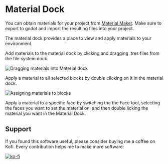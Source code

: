 # Material Dock

You can obtain materials for your project from [Material Maker](https://github.com/RodZill4/material-maker). Make sure to export to godot and import the resulting files into your project.

The material dock provides a place to view and apply materials to your environment.

Add materials to the material dock by clicking and dragging .tres files from the file system dock.

![Dragging materials into Material dock](dragging_into_material_dock.gif)

Apply a material to all selected blocks by double clicking on it in the material dock.

![Assigning materials to blocks](assigning_materials_to_blocks.gif)

Apply a material to a specific face by switching the the Face tool, selecting the faces you want to set the material on, and then double licking the material you want in the Material Dock.



## Support

If you found this software useful, please consider buying me a coffee on Kofi.  Every contribution helps me to make more software:

[![ko-fi](https://ko-fi.com/img/githubbutton_sm.svg)](https://ko-fi.com/Y8Y43J6OB)
